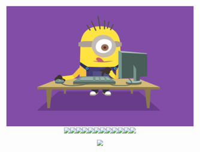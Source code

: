 
<div align=center>
<img src="https://github.com/ZhouZeJiang/IMAGE/blob/main/Home%20page/5.gif" width=500 height=320>
</div>
<span>
 <div align=center><img src = "https://img.shields.io/badge/-c-blueviolet?logo=c"><img src="https://img.shields.io/badge/-C%2B%2B-yellow?style=flat-square&logo=cplusplus"><img src = "https://img.shields.io/badge/-Web-blue?logo=webmin"><img src = "https://img.shields.io/badge/-Linux-lightgrey?logo=linux"><img src = "https://img.shields.io/badge/-MySQL-lightgreen?logo=mysql"><img src=https://img.shields.io/badge/-redis-orange?logo=redis><img src = "https://img.shields.io/badge/-hexo-9cf?logo=hexo"><img src=
"https://img.shields.io/badge/-markdown-ff69b4?logo=markdown"><img src = "https://img.shields.io/badge/-clion-brightgreen?logo=clion"><img src="https://img.shields.io/badge/-visual%20studio-blueviolet?logo=visualstudio"><img src="https://img.shields.io/badge/-git-inactive?logo=git"><img
src="https://img.shields.io/badge/-github-black?logo=github">
</div>
</span>

<span> <div align=center>
 [![](https://img.shields.io/badge/LeetCode-Click-orange.svg)](https://leetcode.cn/zhou-ze-jiang)
</div>
</span>
